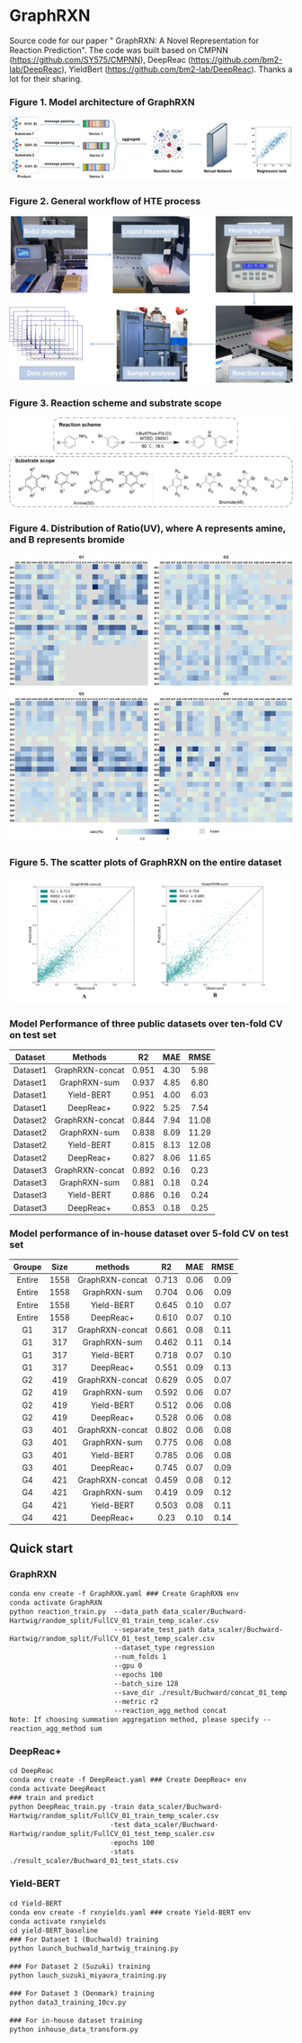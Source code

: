 # GraphRXN
Source code for our paper "	GraphRXN: A Novel Representation for Reaction Prediction".
The code was built based on CMPNN (https://github.com/SY575/CMPNN), DeepReac (https://github.com/bm2-lab/DeepReac), YieldBert (https://github.com/bm2-lab/DeepReac).
Thanks a lot for their sharing.


### **Figure 1. Model architecture of GraphRXN</center>**

![Figure1](https://github.com/jidushanbojue/GraphRXN/blob/master/picture/Figure1.png "Figure1")

### **Figure 2. General workflow of HTE process**
![Figure2](https://github.com/jidushanbojue/GraphRXN/blob/master/picture/Figure2.png "Figure2")

### **Figure 3. Reaction scheme and substrate scope**
![Figure3](https://github.com/jidushanbojue/GraphRXN/blob/master/picture/Figure3.png "Figure3")

### **Figure 4. Distribution of Ratio(UV), where A represents amine, and B represents bromide**
![Figure4](https://github.com/jidushanbojue/GraphRXN/blob/master/picture/Figure4.png "Figure4")

### **Figure 5. The scatter plots of GraphRXN on the entire dataset**
![Figure5](https://github.com/jidushanbojue/GraphRXN/blob/master/picture/Figure5.png "Figure5")

### **Model Performance of three public datasets over ten-fold CV on test set**

Dataset | Methods | R2 | MAE | RMSE
:---: | :---: | :---: | :---: | :---:
Dataset1 | GraphRXN-concat | 0.951 | 4.30 | 5.98
Dataset1 | GraphRXN-sum | 0.937 | 4.85 | 6.80
Dataset1 | Yield-BERT | 0.951 | 4.00 | 6.03
Dataset1  | DeepReac+ | 0.922 | 5.25 | 7.54
Dataset2 | GraphRXN-concat | 0.844 | 7.94 | 11.08
Dataset2 | GraphRXN-sum | 0.838 | 8.09 | 11.29
Dataset2 | Yield-BERT | 0.815 | 8.13 | 12.08
Dataset2 | DeepReac+  | 0.827 | 8.06 | 11.65
Dataset3 | GraphRXN-concat | 0.892 | 0.16 | 0.23
Dataset3 | GraphRXN-sum | 0.881 | 0.18 | 0.24
Dataset3 | Yield-BERT | 0.886 | 0.16 | 0.24
Dataset3 | DeepReac+ | 0.853 | 0.18 | 0.25

### **Model performance of in-house dataset over 5-fold CV on test set**
Groupe | Size | methods | R2 | MAE | RMSE
:---: |:----:| :---: | :---: | :---: | :---:
Entire | 1558 | GraphRXN-concat | 0.713 | 0.06 | 0.09
Entire | 1558 | GraphRXN-sum | 0.704 | 0.06 | 0.09
Entire | 1558 | Yield-BERT | 0.645 | 0.10 | 0.07
Entire | 1558 | DeepReac+ | 0.610 | 0.07 | 0.10
G1 | 317 | GraphRXN-concat | 0.661 | 0.08 | 0.11
G1 | 317 | GraphRXN-sum | 0.462 | 0.11 | 0.14
G1 | 317 | Yield-BERT | 0.718 | 0.07 | 0.10
G1 | 317 | DeepReac+ | 0.551 | 0.09 | 0.13
G2 | 419 | GraphRXN-concat | 0.629 | 0.05 | 0.07
G2 | 419 | GraphRXN-sum | 0.592 | 0.06 | 0.07
G2 | 419 | Yield-BERT | 0.512 | 0.06 | 0.08
G2 | 419 | DeepReac+ | 0.528 | 0.06 | 0.08
G3 | 401 | GraphRXN-concat | 0.802 | 0.06 | 0.08
G3 | 401 | GraphRXN-sum | 0.775 | 0.06 | 0.08
G3 | 401 | Yield-BERT | 0.785 | 0.06 | 0.08
G3 | 401 | DeepReac+ | 0.745 | 0.07 | 0.09
G4 | 421 | GraphRXN-concat | 0.459 | 0.08 | 0.12
G4 | 421 | GraphRXN-sum | 0.419 | 0.09 | 0.12
G4 | 421 | Yield-BERT | 0.503 | 0.08 | 0.11
G4 | 421 | DeepReac+ | 0.23 | 0.10 | 0.14

## Quick start

### GraphRXN 
    conda env create -f GraphRXN.yaml ### Create GraphRXN env
    conda activate GraphRXN
    python reaction_train.py  --data_path data_scaler/Buchward-Hartwig/random_split/FullCV_01_train_temp_scaler.csv
                              --separate_test_path data_scaler/Buchward-Hartwig/random_split/FullCV_01_test_temp_scaler.csv
                              --dataset_type regression 
                              --num_folds 1 
                              --gpu 0 
                              --epochs 100 
                              --batch_size 128 
                              --save_dir ./result/Buchward/concat_01_temp
                              --metric r2 
                              --reaction_agg_method concat
    Note: If choosing summation aggregation method, please specify --reaction_agg_method sum

### DeepReac+ 
    cd DeepReac
    conda env create -f DeepReact.yaml ### Create DeepReac+ env
    conda activate DeepReact
    ### train and predict
    python DeepReac_train.py -train data_scaler/Buchward-Hartwig/random_split/FullCV_01_train_temp_scaler.csv
                             -test data_scaler/Buchward-Hartwig/random_split/FullCV_01_test_temp_scaler.csv
                             -epochs 100
                             -stats ./result_scaler/Buchward_01_test_stats.csv

### Yield-BERT
    cd Yield-BERT
    conda env create -f rxnyields.yaml ### create Yield-BERT env
    conda activate rxnyields
    cd yield-BERT_baseline
    ### For Dataset 1 (Buchwald) training
    python launch_buchwald_hartwig_training.py
    
    ### For Dataset 2 (Suzuki) training
    python lauch_suzuki_miyaura_training.py
    
    ### For Dataset 3 (Denmark) training
    python data3_training_10cv.py
    
    ### For in-house dataset training
    python inhouse_data_transform.py
    
    
    
    





